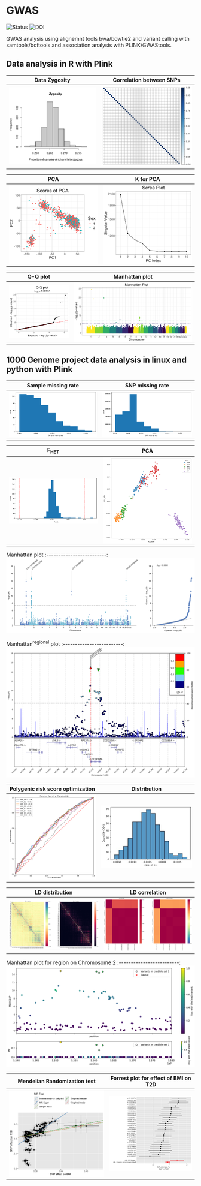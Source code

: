 # GWAS

![Status](https://img.shields.io/badge/status-alpha-red)
![DOI](https://img.shields.io/badge/DOI-in__progress-blue)

GWAS analysis using alignemnt tools bwa/bowtie2  and variant calling with samtools/bcftools and association analysis with PLINK/GWAStools.

## Data analysis in R with Plink
Data Zygosity            |  Correlation between SNPs
:-------------------------:|:-------------------------:
![](https://github.com/hasanwraeth/GWAS/blob/main/Rplot02.png)  |  ![](https://github.com/hasanwraeth/GWAS/blob/main/Rplot05.png)

PCA           |  K for PCA
:-------------------------:|:-------------------------:
![](https://github.com/hasanwraeth/GWAS/blob/main/Rplot04.png)  |  ![](https://github.com/hasanwraeth/GWAS/blob/main/Rplot03.png)

Q-Q plot           |  Manhattan plot
:-------------------------:|:-------------------------:
![](https://github.com/hasanwraeth/GWAS/blob/main/Rplot01.png)  |  ![](https://github.com/hasanwraeth/GWAS/blob/main/Rplot.png)

## 1000 Genome project data analysis in linux and python with Plink
Sample missing rate           |  SNP missing rate  
:-------------------------:|:-------------------------:
![](https://github.com/hasanwraeth/GWAS/blob/main/smiss.png)  |  ![](https://github.com/hasanwraeth/GWAS/blob/main/snpmiss.png)

F<sub>HET</sub>          |  PCA
:-------------------------:|:-------------------------:
![](https://github.com/hasanwraeth/GWAS/blob/main/fhet.png)  |  ![](https://github.com/hasanwraeth/GWAS/blob/main/PCA.png)

Manhattan plot
:-------------------------:
![](https://github.com/hasanwraeth/GWAS/blob/main/man.png)

Manhattan<sup>regional</sup>  plot
:-------------------------:
![](https://github.com/hasanwraeth/GWAS/blob/main/mansub.png)

Polygenic risk score optimization          |  Distribution  
:-------------------------:|:-------------------------:
![](https://github.com/hasanwraeth/GWAS/blob/main/PRS_op.png)  |  <img src="https://github.com/hasanwraeth/GWAS/blob/main/PRS_dist.jpg" width="675">

LD distribution       |  LD correlation
:-------------------------:|:-------------------------:
![](https://github.com/hasanwraeth/GWAS/blob/main/LD_Chr2.png)  |  ![](https://github.com/hasanwraeth/GWAS/blob/main/LD_corr.png)

Manhattan plot for region on Chromosome 2
:-------------------------:
![](https://github.com/hasanwraeth/GWAS/blob/main/man_chr2.png)

Mendelian Randomization test      |  Forrest plot for effect of BMI on T2D
:-------------------------:|:-------------------------:
![](https://github.com/hasanwraeth/GWAS/blob/main/mr_scat.png)  |  ![](https://github.com/hasanwraeth/GWAS/blob/main/mr_for.png)
